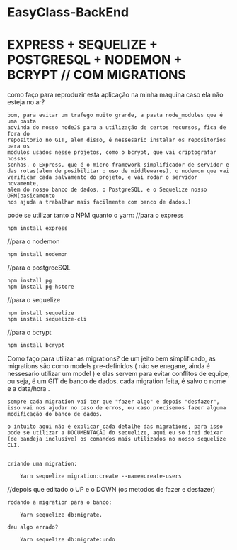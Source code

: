 # EasyClass-BackEnd

# EXPRESS + SEQUELIZE + POSTGRESQL + NODEMON + BCRYPT // COM MIGRATIONS 


como faço para reproduzir esta aplicação na minha maquina caso ela não esteja no ar?

    bom, para evitar um trafego muito grande, a pasta node_modules que é uma pasta 
    advinda do nosso nodeJS para a utilização de certos recursos, fica de fora do
    repositorio no GIT, alem disso, é nessesario instalar os repositorios para os 
    modulos usados nesse projetos, como o bcrypt, que vai criptografar nossas 
    senhas, o Express, que é o micro-framework simplificador de servidor e 
    das rotas(alem de posibilitar o uso de middlewares), o nodemon que vai 
    verificar cada salvamento do projeto, e vai rodar o servidor novamente, 
    alem do nosso banco de dados, o PostgreSQL, e o Sequelize nosso ORM(basicamente 
    nos ajuda a trabalhar mais facilmente com banco de dados.)


pode se utilizar tanto o NPM quanto o yarn:
  //para o express
    
    npm install express
  
  //para o nodemon

    npm install nodemon

  //para o postgreeSQL
    
    npm install pg
    npm install pg-hstore

  //para o sequelize

    npm install sequelize
    npm install sequelize-cli

  //para o bcrypt

    npm install bcrypt



Como faço para utilizar as migrations?
    de um jeito bem simplificado, as migrations são como models pre-definidos ( não se enegane, ainda é nessesario utilizar um model ) e elas servem para evitar conflitos de equipe, ou seja, é um GIT de banco de dados.
    cada migration feita, é salvo o nome e a data/hora .

    sempre cada migration vai ter que "fazer algo" e depois "desfazer", isso vai nos ajudar no caso de erros, ou caso precisemos fazer alguma modificação do banco de dados.

    o intuito aqui não é explicar cada detalhe das migrations, para isso pode se utilizar a DOCUMENTAÇÃO do sequelize, aqui eu so irei deixar (de bandeja inclusive) os comandos mais utilizados no nosso sequelize CLI.


    criando uma migration:

        Yarn sequelize migration:create --name=create-users

//depois que editado o UP e o DOWN (os metodos de fazer e desfazer)

    rodando a migration para o banco:

    	Yarn sequelize db:migrate.
    
    deu algo errado?

        Yarn sequelize db:migrate:undo



